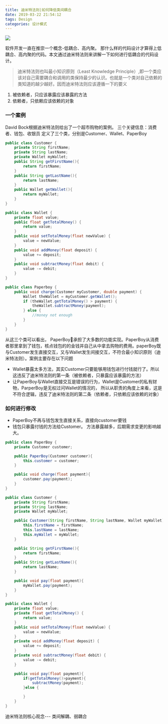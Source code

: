 ```yaml
---
title: 迪米特法则|如何降低类间耦合
date: 2019-03-22 21:54:12
tags: Design
categories: 设计模式
---
```


![](http://posw9yxeh.bkt.clouddn.com/images/common/gratisography-271-thumbnail-small.jpg)
<!-- more -->


软件开发一直在推崇一个概念-低耦合、高内聚。 那什么样的代码设计才算得上低耦合、高内聚的代码。本文通过迪米特法则来讲解一下如何进行低耦合的代码设计。

> 迪米特法则也叫最小知识原则（Least Knowledge Principle）,即一个类应该对自己需要耦合和调用的类保持最少的认识。也就是一个类对自己依赖的类知道的越少越好。因而迪米特法则应该遵循一下的要义
1. 被依赖者，只应该暴露应该暴露的方法
2. 依赖者，只依赖应该依赖的对象

### 一个案例
David Bock根据迪米特法则给出了一个超市购物的案例。
三个关键信息：消费者、钱包、收银员
定义了三个类，分别是Customer、Wallet、PaperBoy
```java
public class Customer {
    private String firstName;
    private String lastName;
    private Wallet myWallet;
    public String getFirstName(){
        return firstName;
    }
    public String getLastName(){
        return lastName;
    }
    public Wallet getWallet(){
        return myWallet;
    }
}
```

```java
public class Wallet {
    private float value;
    public float getTotalMoney() {
        return value;
    }
    public void setTotalMoney(float newValue) {
        value = newValue;
    }
    public void addMoney(float deposit) {
        value += deposit;
    }
    public void subtractMoney(float debit) {
        value -= debit;
    }
}

```
```java
public class Paperboy {
    public void charge(Customer myCustomer, double payment) {
        Wallet theWallet = myCustomer.getWallet();
        if (theWallet.getTotalMoney() > payment) {
            theWallet.subtractMoney(payment);
        } else {
            //money not enough
        }
    }
}
```
从这三个类可以看出， PaperBoy承担了大多数的功能实现。PaperBoy从消费者那里拿到了钱包，核点钱包的的金钱并自己从中拿去购物的费用。paperBoy既与Customer发生直接交互，又与Wallet发生间接交互，不符合最小知识原则（迪米特法则）。案例主要存在以下问题

+ Wallet暴露太多方法，其实Customer只要能够用钱包进行付钱就行了。所以这违反了迪米特法则的第一条（被依赖者，只暴露应该暴露的方法）
+ 让PaperBoy与Wallet直接交互是错误的行为，Wallet是Customer的私有财物，ParperBoy是无权过问Wallet的情况的， 所以从职责的角度上来看，这是不符合逻辑，违反了迪米特法则的第二条（依赖者，只依赖应该依赖的对象）

### 如何进行修改

+ PaperBoy不再与钱包发生直接关系，直接向customer要钱
+ 钱包只暴露付钱的方法给Customer。 方法暴露越多，后期需求变更的影响越大。

```java
public class PaperBoy {
    private Customer customer;

    public PaperBoy(Customer customer){
        this.customer = customer;
    }

    public void charge(float payment){
        customer.pay(payment);
    }
}
```

```java
public class Customer {
    private String firstName;
    private String lastName;
    private Wallet myWallet;

    public Customer(String firstName, String lastName, Wallet myWallet) {
        this.firstName = firstName;
        this.lastName = lastName;
        this.myWallet = myWallet;
    }

    public String getFirstName(){
        return firstName;
    }
    public String getLastName(){
        return lastName;
    }

    public void pay(float payment){
        myWallet.pay(payment);
    }
}
```

```java
public class Wallet {
    private float value;
    private float getTotalMoney() {
        return value;
    }
    public void setTotalMoney(float newValue) {
        value = newValue;
    }
    private void addMoney(float deposit) {
        value += deposit;
    }
    private void subtractMoney(float debit) {
        value -= debit;
    }

    public void pay(float payment){
        if(getTotalMoney()>payment){
            subtractMoney(payment);
        }else {

        }
    }
}
```

迪米特法则核心观念--- 类间解耦、弱耦合










